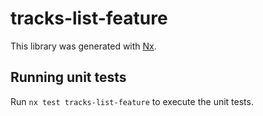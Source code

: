 # tracks-list-feature

This library was generated with [Nx](https://nx.dev).

## Running unit tests

Run `nx test tracks-list-feature` to execute the unit tests.
